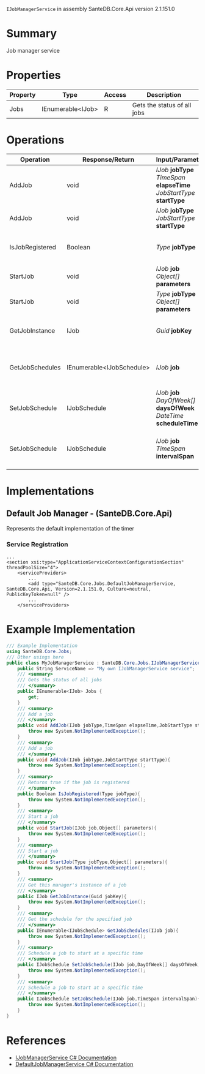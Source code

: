 `IJobManagerService` in assembly SanteDB.Core.Api version 2.1.151.0

# Summary
Job manager service

# Properties

|Property|Type|Access|Description|
|-|-|-|-|
|Jobs|IEnumerable&lt;IJob>|R|Gets the status of all jobs|

# Operations

|Operation|Response/Return|Input/Parameter|Description|
|-|-|-|-|
|AddJob|void|*IJob* **jobType**<br/>*TimeSpan* **elapseTime**<br/>*JobStartType* **startType**|Add a job|
|AddJob|void|*IJob* **jobType**<br/>*JobStartType* **startType**|Add a job|
|IsJobRegistered|Boolean|*Type* **jobType**|Returns true if the job is registered|
|StartJob|void|*IJob* **job**<br/>*Object[]* **parameters**|Start a job|
|StartJob|void|*Type* **jobType**<br/>*Object[]* **parameters**|Start a job|
|GetJobInstance|IJob|*Guid* **jobKey**|Get this manager's instance of a job|
|GetJobSchedules|IEnumerable&lt;IJobSchedule>|*IJob* **job**|Get the schedule for the specified job|
|SetJobSchedule|IJobSchedule|*IJob* **job**<br/>*DayOfWeek[]* **daysOfWeek**<br/>*DateTime* **scheduleTime**|Schedule a job to start at a specific time|
|SetJobSchedule|IJobSchedule|*IJob* **job**<br/>*TimeSpan* **intervalSpan**|Schedule a job to start at a specific time|

# Implementations


## Default Job Manager - (SanteDB.Core.Api)
Represents the default implementation of the timer

### Service Registration
```markup
...
<section xsi:type="ApplicationServiceContextConfigurationSection" threadPoolSize="4">
	<serviceProviders>
		...
		<add type="SanteDB.Core.Jobs.DefaultJobManagerService, SanteDB.Core.Api, Version=2.1.151.0, Culture=neutral, PublicKeyToken=null" />
		...
	</serviceProviders>
```
# Example Implementation
```csharp
/// Example Implementation
using SanteDB.Core.Jobs;
/// Other usings here
public class MyJobManagerService : SanteDB.Core.Jobs.IJobManagerService { 
	public String ServiceName => "My own IJobManagerService service";
	/// <summary>
	/// Gets the status of all jobs
	/// </summary>
	public IEnumerable<IJob> Jobs {
		get;
	}
	/// <summary>
	/// Add a job
	/// </summary>
	public void AddJob(IJob jobType,TimeSpan elapseTime,JobStartType startType){
		throw new System.NotImplementedException();
	}
	/// <summary>
	/// Add a job
	/// </summary>
	public void AddJob(IJob jobType,JobStartType startType){
		throw new System.NotImplementedException();
	}
	/// <summary>
	/// Returns true if the job is registered
	/// </summary>
	public Boolean IsJobRegistered(Type jobType){
		throw new System.NotImplementedException();
	}
	/// <summary>
	/// Start a job
	/// </summary>
	public void StartJob(IJob job,Object[] parameters){
		throw new System.NotImplementedException();
	}
	/// <summary>
	/// Start a job
	/// </summary>
	public void StartJob(Type jobType,Object[] parameters){
		throw new System.NotImplementedException();
	}
	/// <summary>
	/// Get this manager's instance of a job
	/// </summary>
	public IJob GetJobInstance(Guid jobKey){
		throw new System.NotImplementedException();
	}
	/// <summary>
	/// Get the schedule for the specified job
	/// </summary>
	public IEnumerable<IJobSchedule> GetJobSchedules(IJob job){
		throw new System.NotImplementedException();
	}
	/// <summary>
	/// Schedule a job to start at a specific time
	/// </summary>
	public IJobSchedule SetJobSchedule(IJob job,DayOfWeek[] daysOfWeek,DateTime scheduleTime){
		throw new System.NotImplementedException();
	}
	/// <summary>
	/// Schedule a job to start at a specific time
	/// </summary>
	public IJobSchedule SetJobSchedule(IJob job,TimeSpan intervalSpan){
		throw new System.NotImplementedException();
	}
}
```

# References

* [IJobManagerService C# Documentation](http://santesuite.org/assets/doc/net/html/T_SanteDB_Core_Jobs_IJobManagerService.htm)
* [DefaultJobManagerService C# Documentation](http://santesuite.org/assets/doc/net/html/T_SanteDB_Core_Jobs_DefaultJobManagerService.htm)
